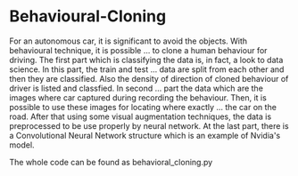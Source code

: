 # Behavioural-Cloning

For an autonomous car, it is significant to avoid the objects. With behavioural technique, it is possible ...
to clone a human behaviour for driving. The first part which is classifying the data is, in fact, a look to data science. In this part, the train and test ...
data are split from each other and then they are classified. Also the density of direction of cloned behaviour of driver is listed and classfied. In second ...
part the data which are the images where car captured during recording the behaviour. Then, it is possible to use these images for locating where exactly ... 
the car on the road. After that using some visual augmentation techniques, the data is preprocessed to be use properly by neural network.
At the last part, there is a Convolutional Neural Network structure which is an example of Nvidia's model.

The whole code can be found as behavioral_cloning.py
